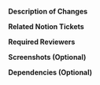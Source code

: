 **Description of Changes**

<!--- Describe your changes in bullet points -->

**Related Notion Tickets**

<!--- Provide a list of all the tickets that are included in this PR -->

**Required Reviewers**

<!--- Specify the individuals who must review this PR -->

**Screenshots (Optional)**

<!--- If applicable, please provide any relevant screenshots -->

**Dependencies (Optional)**

<!--- If applicable, please specify any dependencies associated with this PR, such as merge requests, environments, or configurations -->
